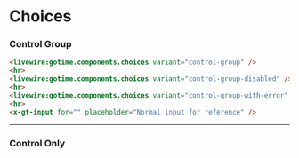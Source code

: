 # Choices

<!-- 
<x-gt-choices wire:model="selectedTags" for="selectedTags" label="Select Tags" placeholder="Please Select...">
    @foreach($tags as $key => $value)
        <option value="{{ $key }}">{{ $value }}</option>
    @endforeach
</x-gt-choices>

<x-gt-markdown class="-ml-7">
    @verbatim
        ```
        <x-gt-choices wire:model="selectedTags" for="selectedTags" placeholder="Please Select...">
            @foreach($tags as $key => $value)
                <option value="{{ $key }}">{{ $value }}</option>
            @endforeach
        </x-gt-choices>
    @endverbatim
</x-gt-markdown> -->





### Control Group

```html +parse
<livewire:gotime.components.choices variant="control-group" />
<hr>
<livewire:gotime.components.choices variant="control-group-disabled" />
<hr>
<livewire:gotime.components.choices variant="control-group-with-error" />
<hr>
<x-gt-input for="" placeholder="Normal input for reference" />

```

----------

### Control Only


<!-- 


## Useful customisation options

```js
noChoicesText: 'No choices to choose from',
noResultsText: 'No results found',

shouldSort: false, // default true
shouldSortItems: true, // default false
```

<script src="https://cdn.jsdelivr.net/npm/choices.js/public/assets/scripts/choices.min.js"></script>
<script>

    // window.choices assigns a new function named choices to the window
    // object, making it accessible globally. The function takes an element
    // parameter, which represents the HTML element on which the "Choices"
    // library will be initialized.
    window.choices = (element) => {
        // This line creates a new instance of the "Choices" library, passing
        // the specified element as the first argument. The second argument is
        // an object containing various configuration options for the
        // "Choices" library.
        return new Choices(element, {
            maxItemCount: -1,
            placeholder: true,
            placeholderValue: 'please select...',
            removeItemButton: true,


            // noResultsText: 'not found...',
            // items: [],
            // choices: [],
            // renderChoiceLimit: -1,
            // maxItemCount: -1,
            // addItems: true,
            // addItemFilter: null,
            // removeItems: true,
            // removeItemButton: false,
            // editItems: false,
            // allowHTML: true,
            // duplicateItemsAllowed: true,
            // delimiter: ',',
            // paste: true,
            // searchEnabled: true,
            // searchChoices: true,
            // searchFloor: 1,
            // searchResultLimit: 4,
            // searchFields: ['label', 'value'],
            // position: 'auto',
            // resetScrollPosition: true,
            // sorter: () => {...},
            // searchPlaceholderValue: null,
            // prependValue: null,
            // appendValue: null,
            // renderSelectedChoices: 'auto',
            // itemSelectText: 'Press to select',
            // uniqueItemText: 'Only unique values can be added',
            // customAddItemText: 'Only values matching specific conditions can be added',
        });
    }
</script> -->
